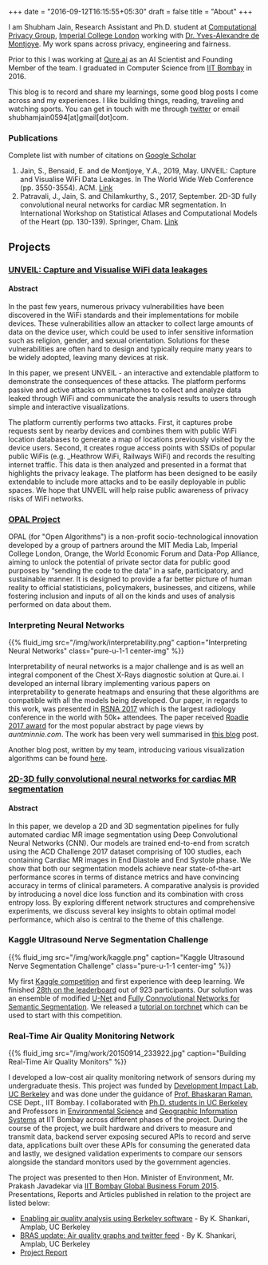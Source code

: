 +++
date = "2016-09-12T16:15:55+05:30"
draft = false
title = "About"
+++

I am Shubham Jain, Research Assistant and Ph.D. student at [Computational Privacy Group](https://cpg.doc.ic.ac.uk/), [Imperial College London](https://www.imperial.ac.uk/) working with [Dr. Yves-Alexandre de Montjoye](http://demontjoye.com). My work spans across privacy, engineering and fairness.

Prior to this I was working at [Qure.ai](http://qure.ai) as an AI Scientist and Founding Member of the team. I graduated in Computer Science from [IIT Bombay](http://www.iitb.ac.in/) in 2016. 

This blog is to record and share my learnings, some good blog posts I come across and my experiences. I like building things, reading, traveling and watching sports. You can get in touch with me through [twitter](https://twitter.com/shubhamjain0594) or email shubhamjain0594\[at\]gmail\[dot\]com.

### Publications

Complete list with number of citations on [Google Scholar](https://scholar.google.co.uk/citations?user=ME0tnoIAAAAJ&hl=en)

1. Jain, S., Bensaid, E. and de Montjoye, Y.A., 2019, May. UNVEIL: Capture and Visualise WiFi Data Leakages. In The World Wide Web Conference (pp. 3550-3554). ACM. [Link](https://spiral.imperial.ac.uk:8443/handle/10044/1/70380)
2. Patravali, J., Jain, S. and Chilamkurthy, S., 2017, September. 2D-3D fully convolutional neural networks for cardiac MR segmentation. In International Workshop on Statistical Atlases and Computational Models of the Heart (pp. 130-139). Springer, Cham. [Link](https://arxiv.org/pdf/1707.09813.pdf)

## Projects

### [UNVEIL: Capture and Visualise WiFi data leakages](https://spiral.imperial.ac.uk:8443/handle/10044/1/70380)

#### Abstract

In the past few years, numerous privacy vulnerabilities have been discovered in the WiFi standards and their implementations for mobile devices. These vulnerabilities allow an attacker to collect large amounts of data on the device user, which could be used to infer sensitive information such as religion, gender, and sexual orientation. Solutions for these vulnerabilities are often hard to design and typically require many years to be widely adopted, leaving many devices at risk.

In this paper, we present UNVEIL - an interactive and extendable platform to demonstrate the consequences of these attacks. The platform performs passive and active attacks on smartphones to collect and analyze data leaked through WiFi and communicate the analysis results to users through simple and interactive visualizations.

The platform currently performs two attacks. First, it captures probe requests sent by nearby devices and combines them with public WiFi location databases to generate a map of locations previously visited by the device users. Second, it creates rogue access points with SSIDs of popular public WiFis (e.g. \_Heathrow WiFi, Railways WiFi) and records the resulting internet traffic. This data is then analyzed and presented in a format that highlights the privacy leakage. The platform has been designed to be easily extendable to include more attacks and to be easily deployable in public spaces. We hope that UNVEIL will help raise public awareness of privacy risks of WiFi networks.


### [OPAL Project](https://www.opalproject.org/)

OPAL (for "Open Algorithms") is a non-profit socio-technological innovation developed by a group of partners around the MIT Media Lab, Imperial College London, Orange, the World Economic Forum and Data-Pop Alliance, aiming to unlock the potential of private sector data for public good purposes by “sending the code to the data” in a safe, participatory, and sustainable manner. It is designed to provide a far better picture of human reality to official statisticians, policymakers, businesses, and citizens, while fostering inclusion and inputs of all on the kinds and uses of analysis performed on data about them.

### Interpreting Neural Networks

{{% fluid_img src="/img/work/interpretability.png" caption="Interpreting Neural Networks" class="pure-u-1-1 center-img" %}}

Interpretability of neural networks is a major challenge and is as well an integral component of the Chest X-Rays diagnostic solution at Qure.ai. I developed an internal library implementing various papers on interpretability to generate heatmaps and ensuring that these algorithms are compatible with all the models being developed. Our paper, in regards to this work, was presented in [RSNA 2017](https://rsna2017.rsna.org/) which is the largest radiology conference in the world with 50k+ attendees. The paper received [Roadie 2017 award](http://www.auntminnie.com/index.aspx?sec=road&sub=aic_2017&pag=dis&itemId=118767) for the most popular abstract by page views by *auntminnie.com*. The work has been very well summarised in [this blog](http://www.auntminnie.com/index.aspx?sec=sup&sub=aic&pag=dis&ItemID=119347#_=_) post.

Another blog post, written by my team, introducing various visualization algorithms can be found [here](http://blog.qure.ai/notes/visualizing_deep_learning).

### [2D-3D fully convolutional neural networks for cardiac MR segmentation](https://link.springer.com/chapter/10.1007/978-3-319-75541-0_14)

#### Abstract

In this paper, we develop a 2D and 3D segmentation pipelines for fully automated cardiac MR image segmentation using Deep Convolutional Neural Networks (CNN). Our models are trained end-to-end from scratch using the ACD Challenge 2017 dataset comprising of 100 studies, each containing Cardiac MR images in End Diastole and End Systole phase. We show that both our segmentation models achieve near state-of-the-art performance scores in terms of distance metrics and have convincing accuracy in terms of clinical parameters. A comparative analysis is provided by introducing a novel dice loss function and its combination with cross entropy loss. By exploring different network structures and comprehensive experiments, we discuss several key insights to obtain optimal model performance, which also is central to the theme of this challenge.

### Kaggle Ultrasound Nerve Segmentation Challenge

{{% fluid_img src="/img/work/kaggle.png" caption="Kaggle Ultrasound Nerve Segmentation Challenge" class="pure-u-1-1 center-img" %}}

My first [Kaggle competition](https://www.kaggle.com/competitions) and first experience with deep learning. We finished [28th on the leaderboard](https://www.kaggle.com/c/ultrasound-nerve-segmentation/leaderboard) out of 923 participants. Our solution was an ensemble of modified [U-Net](https://arxiv.org/abs/1505.04597) and [Fully Connvolutional Networks for Semantic Segmentation](https://arxiv.org/abs/1605.06211). We released a [tutorial on torchnet](http://blog.qure.ai/notes/ultrasound-nerve-segmentation-using-torchnet) which can be used to start with this competition.

### Real-Time Air Quality Monitoring Network

{{% fluid_img src="/img/work/20150914_233922.jpg" caption="Building Real-Time Air Quality Monitors" %}}

I developed a low-cost air quality monitoring network of sensors during my undergraduate thesis. This project was funded by [Development Impact Lab, UC Berkeley](http://dil.berkeley.edu/technology-portfolio/dil-explore/) and was done under the guidance of [Prof. Bhaskaran Raman](http://www.cse.iitb.ac.in/silmaril/br/doku.php), CSE Dept., IIT Bombay. I collaborated with [Ph.D. students in UC Berkeley](http://bets.cs.berkeley.edu/) and Professors in [Environmental Science](http://www.cese.iitb.ac.in/people/facinfo.php?id=vsethi) and [Geographic Information Systems](https://www.linkedin.com/in/jitendra-shah-07b2094/) at IIT Bombay across different phases of the project. During the course of the project, we built hardware and drivers to measure and transmit data, backend server exposing secured APIs to record and serve data, applications built over these APIs for consuming the generated data and lastly, we designed validation experiments to compare our sensors alongside the standard monitors used by the government agencies.

The project was presented to then Hon. Minister of Environment, Mr. Prakash Javadekar via [IIT Bombay Global Business Forum 2015](http://iitbaa-gbf.com/). Presentations, Reports and Articles published in relation to the project are listed below:

- [Enabling air quality analysis using Berkeley software](https://amplab.cs.berkeley.edu/enabling-air-quality-analysis-using-berkeley-software/) - By K. Shankari, Amplab, UC Berkeley
- [BRAS update: Air quality graphs and twitter feed](https://amplab.cs.berkeley.edu/bras-update-air-quality-graphs-and-twitter-feed/) - By K. Shankari, Amplab, UC Berkeley
- [Project Report](https://drive.google.com/open?id=0BwIYmc6VHuwhOEo1UDNPQnpNd1V6b0RZUGRFZlVxNERScmZF)
